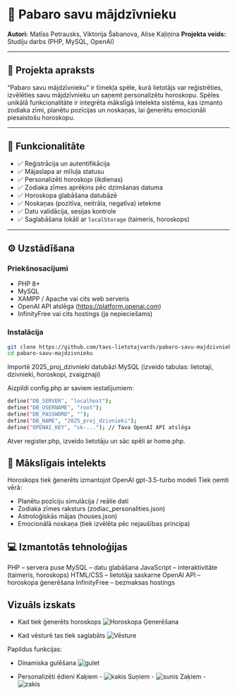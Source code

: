 # 🐾 Pabaro savu mājdzīvnieku

**Autori:** Matīss Petrausks, Viktorija Šabanova, Alise Kaļiņina
**Projekta veids:** Studiju darbs (PHP, MySQL, OpenAI)

---

## 📌 Projekta apraksts

“Pabaro savu mājdzīvnieku” ir tīmekļa spēle, kurā lietotājs var reģistrēties, izvēlēties savu mājdzīvnieku un saņemt personalizētu horoskopu. Spēles unikālā funkcionalitāte ir integrēta mākslīgā intelekta sistēma, kas izmanto zodiaka zīmi, planētu pozīcijas un noskaņas, lai ģenerētu emocionāli piesaistošu horoskopu.

---

## 🚀 Funkcionalitāte

- ✅ Reģistrācija un autentifikācija
- ✅ Mājaslapa ar mīluļa statusu
- ✅ Personalizēti horoskopi (ikdienas)
- ✅ Zodiaka zīmes aprēķins pēc dzimšanas datuma
- ✅ Horoskopa glabāšana datubāzē
- ✅ Noskaņas (pozitīva, neitrāla, negatīva) ietekme
- ✅ Datu validācija, sesijas kontrole
- ✅ Saglabāšana lokāli ar `localStorage` (taimeris, horoskops)

---

## ⚙️ Uzstādīšana

### Priekšnosacījumi

- PHP 8+
- MySQL
- XAMPP / Apache vai cits web serveris
- OpenAI API atslēga (https://platform.openai.com)
- InfinityFree vai cits hostings (ja nepieciešams)

### Instalācija

```bash
git clone https://github.com/tavs-lietotajvards/pabaro-savu-majdzivnieku.git
cd pabaro-savu-majdzivnieku
```

Importē 2025_proj_dzivnieki datubāzi MySQL (izveido tabulas: lietotaji, dzivnieki, horoskopi, zvaigznaji)

Aizpildi config.php ar saviem iestatījumiem:

```bash
define("DB_SERVER", "localhost");
define("DB_USERNAME", "root");
define("DB_PASSWORD", "");
define("DB_NAME", "2025_proj_dzivnieki");
define("OPENAI_KEY", "sk-..."); // Tava OpenAI API atslēga
```

Atver register.php, izveido lietotāju un sāc spēli ar home.php.

## 🧠 Mākslīgais intelekts

Horoskops tiek ģenerēts izmantojot OpenAI gpt-3.5-turbo modeli
Tiek ņemti vērā:
- Planētu pozīciju simulācija / reālie dati
- Zodiaka zīmes raksturs (zodiac_personalities.json)
- Astroloģiskās mājas (houses.json)
- Emocionālā noskaņa (tiek izvēlēta pēc nejaušības principa)

## 💻 Izmantotās tehnoloģijas

PHP – servera puse
MySQL – datu glabāšana
JavaScript – interaktivitāte (taimeris, horoskops)
HTML/CSS – lietotāja saskarne
OpenAI API – horoskopa ģenerēšana
InfinityFree – bezmaksas hostings

## Vizuāls izskats

- Kad tiek ģenerēts horoskops
![Horoskopa Ģenerēšana](https://imgur.com/szPqCsS)

- Kad vēsturē tas tiek saglabāts
![Vēsture](https://imgur.com/p1dRqyT)

Papildus funkcijas:

- Dinamiska gulēšana
![gulet](https://imgur.com/xinnclm)

- Personalizēti ēdieni
  Kaķiem -
![kakis](https://imgur.com/v1KQEXy)
  Suņiem -
![sunis](https://imgur.com/gxoehKB)
  Zaķiem -
![zakis](https://imgur.com/iMLoDhT)
